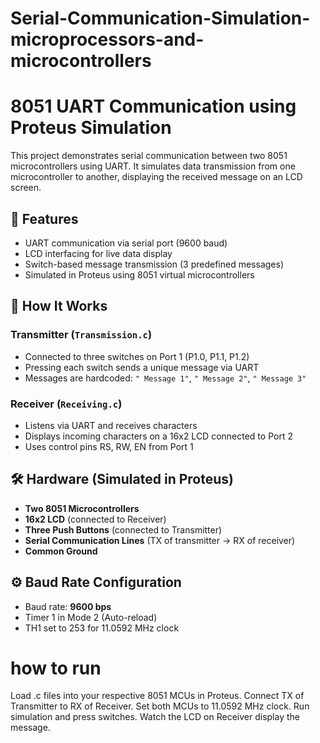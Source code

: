 # Serial-Communication-Simulation-microprocessors-and-microcontrollers

# 8051 UART Communication using Proteus Simulation

This project demonstrates serial communication between two 8051 microcontrollers using UART. It simulates data transmission from one microcontroller to another, displaying the received message on an LCD screen.

## 🚀 Features
- UART communication via serial port (9600 baud)
- LCD interfacing for live data display
- Switch-based message transmission (3 predefined messages)
- Simulated in Proteus using 8051 virtual microcontrollers

## 🧠 How It Works

### Transmitter (`Transmission.c`)
- Connected to three switches on Port 1 (P1.0, P1.1, P1.2)
- Pressing each switch sends a unique message via UART
- Messages are hardcoded: `" Message 1"`, `" Message 2"`, `" Message 3"`

### Receiver (`Receiving.c`)
- Listens via UART and receives characters
- Displays incoming characters on a 16x2 LCD connected to Port 2
- Uses control pins RS, RW, EN from Port 1

## 🛠️ Hardware (Simulated in Proteus)
- **Two 8051 Microcontrollers**
- **16x2 LCD** (connected to Receiver)
- **Three Push Buttons** (connected to Transmitter)
- **Serial Communication Lines** (TX of transmitter → RX of receiver)
- **Common Ground**

## ⚙️ Baud Rate Configuration
- Baud rate: **9600 bps**
- Timer 1 in Mode 2 (Auto-reload)
- TH1 set to 253 for 11.0592 MHz clock

# how to run
Load .c files into your respective 8051 MCUs in Proteus.
Connect TX of Transmitter to RX of Receiver.
Set both MCUs to 11.0592 MHz clock.
Run simulation and press switches.
Watch the LCD on Receiver display the message.
